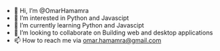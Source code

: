 - 👋 Hi, I’m @OmarHamamra
- 👀 I’m interested in Python and Javascipt
- 🌱 I’m currently learning Python and Javascipt
- 💞️ I’m looking to collaborate on Building web and desktop applications
- 📫 How to reach me via omar.hamamra@gmail.com

<!---
OmarHamamra/OmarHamamra is a ✨ special ✨ repository because its `README.md` (this file) appears on your GitHub profile.
You can click the Preview link to take a look at your changes.
--->
